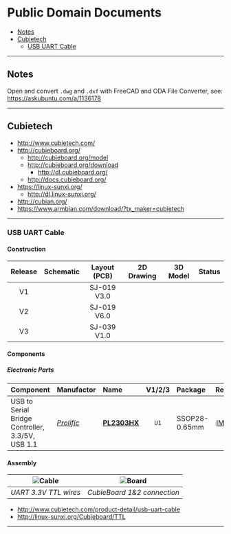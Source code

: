 # Public Domain Documents

- [Notes](#notes)
- [Cubietech](#cubietech)
  - [USB UART Cable](#usb-uart-cable)

---

## Notes

Open and convert `.dwg` and `.dxf` with FreeCAD and ODA File Converter, see:
https://askubuntu.com/a/1136178

---

## Cubietech

* http://www.cubietech.com/
* http://cubieboard.org/
  * http://cubieboard.org/model
  * http://cubieboard.org/download
    * http://dl.cubieboard.org/
  * http://docs.cubieboard.org/
* https://linux-sunxi.org/
  * http://dl.linux-sunxi.org/
* http://cubian.org/
* https://www.armbian.com/download/?tx_maker=cubietech

---

### USB UART Cable

#### Construction

| Release    | Schematic                                                                             | Layout (PCB)    | 2D Drawing | 3D Model   | Status     |
| :--------: | :-----------------------------------------------------------------------------------: | :-------------: | :--------: | :--------: | :--------: |
| V1         |                                                                                       | SJ-019 V3.0     |            |            |            |
| V2         |                                                                                       | SJ-019 V6.0     |            |            |            |
| V3         |                                                                                       | SJ-039 V1.0     |            |            |            |

#### Components

##### Electronic Parts

| Component                                          | Manufactor                                    | Name                                     | V1/2/3            | Package         | Refs            |
| :------------------------------------------------- | :-------------------------------------------- | :--------------------------------------- | :---------------: | :-------------- | :-------------: |
| USB to Serial Bridge Controller, 3.3/5V, USB 1.1   | [*Prolific*](Prolific/00-comefrom-urls)       | [**PL2303HX**](Prolific/PL2303)          | `U1`              | SSOP28-0.65mm   | [IMG][iCUCPLC]  |

[iCUCPLC]: Cubietech/USBUARTCable/IMG/cubieboard-uart-4.jpg

#### Assembly

| ![Cable](Cubietech/USBUARTCable/IMG/cubieboard-uart-6.jpg) | ![Board](Cubietech/USBUARTCable/IMG/cubieboard-uart-3.jpg) |
| :--------------------------------------------------------: | :--------------------------------------------------------: |
| *UART 3.3V TTL wires*                                      | *CubieBoard 1&2 connection*                                |

* http://www.cubietech.com/product-detail/usb-uart-cable
* http://linux-sunxi.org/Cubieboard/TTL

---

<!--
shell script I used to generare the TOC on top of this file manually:
cat README.md \
    | sed -e '/```/ r pf' -e '/```/,/```/d' \
    | grep "^#" \
    | tail -n +2 \
    | tr -d '`' \
    | sed 's/# \([a-zA-Z0-9`. -]\+\)/- [\1](#\L\1)/' \
    | awk -F'(' '{for(i=2;i<=NF;i++)if(i==2)gsub(" ","-",$i);}1' OFS='(' \
    | sed 's/^####/      /' \
    | sed 's/^###/    /' \
    | sed 's/^##/  /' \
    | sed 's/^#//'
-->
